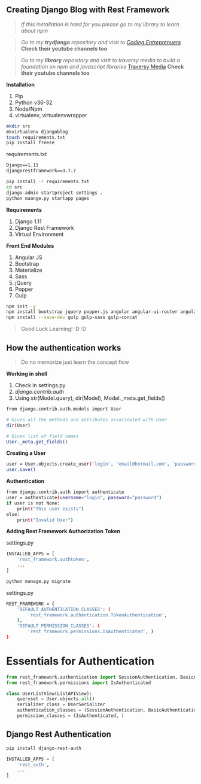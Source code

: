 ## Creating Django Blog with Rest Framework ##
> *If this installation is hard for you please go to my library to learn about npm*

> *Go to my **trydjango** repository and visit to [Coding Entreprenuers](https://www.codingforentrepreneurs.com/)* **Check their youtube channels too**

> *Go to my **library** repository and visit to traversy media to build a foundation on npm and javascript libraries* [Traversy Media](http://traversymedia.com/) **Check their youtube channels too**

**Installation**
1. Pip
2. Python v36-32
3. Node/Npm
4. virtualenv, virtualenvwrapper

```bash
mkdir src
mkvirtualenv djangoblog
touch requirements.txt
pip install freeze
```

requirements.txt
```txt
Django==1.11
djangorestframework==3.7.7
```

```bash
pip install -r requirements.txt
cd src
django-admin startproject settings .
python maange.py startapp pages
```

**Requirements**
1. Django 1.11
2. Django Rest Framework
3. Virtual Environment

**Front End Modules**
1. Angular JS
2. Bootstrap
3. Materialize
4. Sass
5. jQuery
6. Popper
7. Gulp

```bash
npm init -y
npm install bootstrap jquery popper.js angular angular-ui-router angular-animate font-awesome
npm install --save-dev gulp gulp-sass gulp-concat
```

> Good Luck Learning! :D :D

## How the authentication works ##
> Do no memorize just learn the concept flow

**Working in shell**
1) Check in settings.py
2) *django.contrib.auth*
3) Using str(Model.query), dir(Model), Model._meta.get_fields()

```bash
from django.contrib.auth.models import User

# Gives all the methods and attributes associeated with User
dir(User)

# Gives list of field names
User._meta.get_fields() 
```

**Creating a User**
```bash
user = User.objects.create_user('login', 'email@hotmail.com', 'password')
user.save()
```

**Authentication**
```bash
from django.contrib.auth import authenticate
user = authenticate(username="login", password="password")
if user is not None:
    print("This user exists")
else:
    print("Invalid User")
```

**Adding Rest Framework Authorization Token**

settings.py
```bash
INSTALLED_APPS = [
    'rest_framework.authtoken',
    ...
]
```

```bash
python manage.py migrate
```

settings.py
```bash
REST_FRAMEWORK = {
    'DEFAULT_AUTHENTICATION_CLASSES': (
        'rest_framework.authentication.TokenAuthentication',
    ),
    'DEFAULT_PERMISSION_CLASSES': (
        'rest_framework.permissions.IsAuthenticated', )
}
```
# Essentials for Authentication
```python
from rest_framework.authentication import SessionAuthentication, BasicAuthentication
from rest_framework.permissions import IsAuthenticated

class UserListView(ListAPIView):
    queryset = User.objects.all()
    serializer_class = UserSerializer
    authentication_classes = (SessionAuthentication, BasicAuthentication)
    permission_classes = (IsAuthenticated, )
```

## Django Rest Authentication ##
```bash
pip install django-rest-auth
```

```python
INSTALLED_APPS = [
    'rest_auth',
    ...
]
```